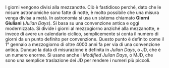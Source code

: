 I giorni vengono divisi alla mezzanotte. Ciò è fastidioso perché, dato che le misure astronomiche sono fatte di notte, è molto possibile che una misura venga divisa a metà. In astronomia si usa un sistema chiamato **Giorni Giuliani** (*Julian Days*). Si basa su una convenzione antica e oggi modernizzata. Si divide i giorni al mezzogiorno anziché alla mezzanotte, e invece di avere un calendario ciclico, semplicemente si conta il numero di giorni da un punto definito per convenzione. Questo punto è definito come il 1° gennaio a mezzogiorno di oltre 4000 anni fa per via di una convenzione antica. Dunque la data di misurazione è definita in *Julian Days*, o JD, che è un numero enorme. Si usano anche i *Modified Julian Days*, o MJD, che sono una semplice traslazione dei JD per rendere i numeri più piccoli.